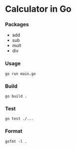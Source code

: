 # Calculator in Go

### Packages
- add
- sub
- mult
- div

### Usage

```
go run main.go
```

### Build

```
go build .
```

### Test

```
go test ./...
```

### Format 

```
gofmt -l .
```